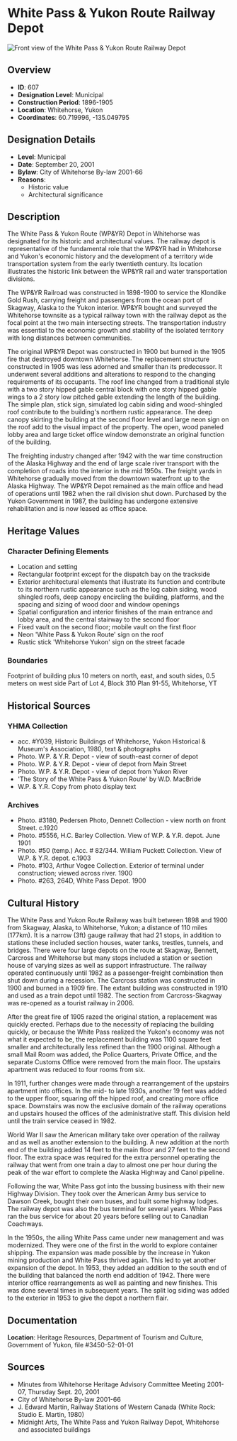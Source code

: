 # White Pass & Yukon Route Railway Depot

![Front view of the White Pass & Yukon Route Railway Depot](/images/places/white-pass-railway-depot-1.jpg)

## Overview

- **ID**: 607
- **Designation Level**: Municipal
- **Construction Period**: 1896-1905
- **Location**: Whitehorse, Yukon
- **Coordinates**: 60.719996, -135.049795

## Designation Details

- **Level**: Municipal
- **Date**: September 20, 2001
- **Bylaw**: City of Whitehorse By-law 2001-66
- **Reasons**:
  - Historic value
  - Architectural significance

## Description

The White Pass & Yukon Route (WP&YR) Depot in Whitehorse was designated for its historic and architectural values. The railway depot is representative of the fundamental role that the WP&YR had in Whitehorse and Yukon's economic history and the development of a territory wide transportation system from the early twentieth century. Its location illustrates the historic link between the WP&YR rail and water transportation divisions.

The WP&YR Railroad was constructed in 1898-1900 to service the Klondike Gold Rush, carrying freight and passengers from the ocean port of Skagway, Alaska to the Yukon interior. WP&YR bought and surveyed the Whitehorse townsite as a typical railway town with the railway depot as the focal point at the two main intersecting streets. The transportation industry was essential to the economic growth and stability of the isolated territory with long distances between communities.

The original WP&YR Depot was constructed in 1900 but burned in the 1905 fire that destroyed downtown Whitehorse. The replacement structure constructed in 1905 was less adorned and smaller than its predecessor. It underwent several additions and alterations to respond to the changing requirements of its occupants. The roof line changed from a traditional style with a two story hipped gable central block with one story hipped gable wings to a 2 story low pitched gable extending the length of the building. The simple plan, stick sign, simulated log cabin siding and wood-shingled roof contribute to the building's northern rustic appearance. The deep canopy skirting the building at the second floor level and large neon sign on the roof add to the visual impact of the property. The open, wood paneled lobby area and large ticket office window demonstrate an original function of the building.

The freighting industry changed after 1942 with the war time construction of the Alaska Highway and the end of large scale river transport with the completion of roads into the interior in the mid 1950s. The freight yards in Whitehorse gradually moved from the downtown waterfront up to the Alaska Highway. The WP&YR Depot remained as the main office and head of operations until 1982 when the rail division shut down. Purchased by the Yukon Government in 1987, the building has undergone extensive rehabilitation and is now leased as office space.

## Heritage Values

### Character Defining Elements

- Location and setting
- Rectangular footprint except for the dispatch bay on the trackside
- Exterior architectural elements that illustrate its function and contribute to its northern rustic appearance such as the log cabin siding, wood shingled roofs, deep canopy encircling the building, platforms, and the spacing and sizing of wood door and window openings
- Spatial configuration and interior finishes of the main entrance and lobby area, and the central stairway to the second floor
- Fixed vault on the second floor; mobile vault on the first floor
- Neon 'White Pass & Yukon Route' sign on the roof
- Rustic stick 'Whitehorse Yukon' sign on the street facade

### Boundaries

Footprint of building plus 10 meters on north, east, and south sides, 0.5 meters on west side Part of Lot 4, Block 310 Plan 91-55, Whitehorse, YT

## Historical Sources

### YHMA Collection

- acc. #Y039, Historic Buildings of Whitehorse, Yukon Historical & Museum's Association, 1980, text & photographs
- Photo. W.P. & Y.R. Depot - view of south-east corner of depot
- Photo. W.P. & Y.R. Depot - view of depot from Main Street
- Photo. W.P. & Y.R. Depot - view of depot from Yukon River
- 'The Story of the White Pass & Yukon Route' by W.D. MacBride
- W.P. & Y.R. Copy from photo display text

### Archives

- Photo. #3180, Pedersen Photo, Dennett Collection - view north on front Street. c.1920
- Photo. #5556, H.C. Barley Collection. View of W.P. & Y.R. depot. June 1901
- Photo. #50 (temp.) Acc. # 82/344. William Puckett Collection. View of W.P. & Y.R. depot. c.1903
- Photo. #103, Arthur Vogee Collection. Exterior of terminal under construction; viewed across river. 1900
- Photo. #263, 264D, White Pass Depot. 1900

## Cultural History

The White Pass and Yukon Route Railway was built between 1898 and 1900 from Skagway, Alaska, to Whitehorse, Yukon; a distance of 110 miles (177km). It is a narrow (3ft) gauge railway that had 21 stops, in addition to stations these included section houses, water tanks, trestles, tunnels, and bridges. There were four large depots on the route at Skagway, Bennett, Carcross and Whitehorse but many stops included a station or section house of varying sizes as well as support infrastructure. The railway operated continuously until 1982 as a passenger-freight combination then shut down during a recession. The Carcross station was constructed in 1900 and burned in a 1909 fire. The extant building was constructed in 1910 and used as a train depot until 1982. The section from Carcross-Skagway was re-opened as a tourist railway in 2006.

After the great fire of 1905 razed the original station, a replacement was quickly erected. Perhaps due to the necessity of replacing the building quickly, or because the White Pass realized the Yukon's economy was not what it expected to be, the replacement building was 1100 square feet smaller and architecturally less refined than the 1900 original. Although a small Mail Room was added, the Police Quarters, Private Office, and the separate Customs Office were removed from the main floor. The upstairs apartment was reduced to four rooms from six.

In 1911, further changes were made through a rearrangement of the upstairs apartment into offices. In the mid- to late 1930s, another 19 feet was added to the upper floor, squaring off the hipped roof, and creating more office space. Downstairs was now the exclusive domain of the railway operations and upstairs housed the offices of the administrative staff. This division held until the train service ceased in 1982.

World War II saw the American military take over operation of the railway and as well as another extension to the building. A new addition at the north end of the building added 14 feet to the main floor and 27 feet to the second floor. The extra space was required for the extra personnel operating the railway that went from one train a day to almost one per hour during the peak of the war effort to complete the Alaska Highway and Canol pipeline.

Following the war, White Pass got into the bussing business with their new Highway Division. They took over the American Army bus service to Dawson Creek, bought their own buses, and built some highway lodges. The railway depot was also the bus terminal for several years. White Pass ran the bus service for about 20 years before selling out to Canadian Coachways.

In the 1950s, the ailing White Pass came under new management and was modernized. They were one of the first in the world to explore container shipping. The expansion was made possible by the increase in Yukon mining production and White Pass thrived again. This led to yet another expansion of the depot. In 1953, they added an addition to the south end of the building that balanced the north end addition of 1942. There were interior office rearrangements as well as painting and new finishes. This was done several times in subsequent years. The split log siding was added to the exterior in 1953 to give the depot a northern flair.

## Documentation

**Location**: Heritage Resources, Department of Tourism and Culture, Government of Yukon, file #3450-52-01-01

## Sources

- Minutes from Whitehorse Heritage Advisory Committee Meeting 2001-07, Thursday Sept. 20, 2001
- City of Whitehorse By-law 2001-66
- J. Edward Martin, Railway Stations of Western Canada (White Rock: Studio E. Martin, 1980)
- Midnight Arts, The White Pass and Yukon Railway Depot, Whitehorse and associated buildings

